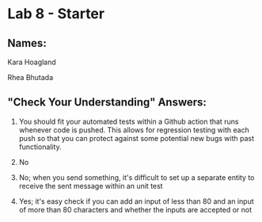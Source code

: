# Lab 8 - Starter

## Names:
Kara Hoagland

Rhea Bhutada

## "Check Your Understanding" Answers:
1) You should fit your automated tests within a Github action that runs whenever code is pushed. This allows for regression testing with each push so that you can protect against some potential new bugs with past functionality.

2) No

3) No; when you send something, it's difficult to set up a separate entity to receive the sent message within an unit test 

4) Yes; it's easy check if you can add an input of less than 80 and an input of more than 80 characters and whether the inputs are accepted or not

